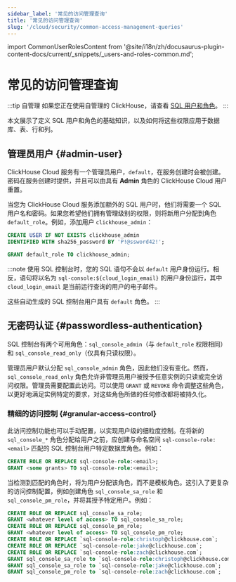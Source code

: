 ```yaml
---
sidebar_label: '常见的访问管理查询'
title: '常见的访问管理查询'
slug: '/cloud/security/common-access-management-queries'
---
```


import CommonUserRolesContent from '@site/i18n/zh/docusaurus-plugin-content-docs/current/_snippets/_users-and-roles-common.md';


# 常见的访问管理查询

:::tip 自管理
如果您正在使用自管理的 ClickHouse，请查看 [SQL 用户和角色](/guides/sre/user-management/index.md)。
:::

本文展示了定义 SQL 用户和角色的基础知识，以及如何将这些权限应用于数据库、表、行和列。

## 管理员用户 {#admin-user}

ClickHouse Cloud 服务有一个管理员用户，`default`，在服务创建时会被创建。密码在服务创建时提供，并且可以由具有 **Admin** 角色的 ClickHouse Cloud 用户重置。

当您为 ClickHouse Cloud 服务添加额外的 SQL 用户时，他们将需要一个 SQL 用户名和密码。如果您希望他们拥有管理级别的权限，则将新用户分配到角色 `default_role`。例如，添加用户 `clickhouse_admin`：

```sql
CREATE USER IF NOT EXISTS clickhouse_admin
IDENTIFIED WITH sha256_password BY 'P!@ssword42!';
```

```sql
GRANT default_role TO clickhouse_admin;
```

:::note
使用 SQL 控制台时，您的 SQL 语句不会以 `default` 用户身份运行。相反，语句将以名为 `sql-console:${cloud_login_email}` 的用户身份运行，其中 `cloud_login_email` 是当前运行查询的用户的电子邮件。

这些自动生成的 SQL 控制台用户具有 `default` 角色。
:::

## 无密码认证 {#passwordless-authentication}

SQL 控制台有两个可用角色：`sql_console_admin`（与 `default_role` 权限相同）和 `sql_console_read_only`（仅具有只读权限）。

管理员用户默认分配 `sql_console_admin` 角色，因此他们没有变化。然而，`sql_console_read_only` 角色允许非管理员用户被授予任意实例的只读或完全访问权限。管理员需要配置此访问。可以使用 `GRANT` 或 `REVOKE` 命令调整这些角色，以更好地满足实例特定的要求，对这些角色所做的任何修改都将被持久化。

### 精细的访问控制 {#granular-access-control}

此访问控制功能也可以手动配置，以实现用户级的细粒度控制。在将新的 `sql_console_*` 角色分配给用户之前，应创建与命名空间 `sql-console-role:<email>` 匹配的 SQL 控制台用户特定数据库角色。例如：

```sql
CREATE ROLE OR REPLACE sql-console-role:<email>;
GRANT <some grants> TO sql-console-role:<email>;
```

当检测到匹配的角色时，将为用户分配该角色，而不是模板角色。这引入了更复杂的访问控制配置，例如创建角色 `sql_console_sa_role` 和 `sql_console_pm_role`，并将其授予特定用户。例如：

```sql
CREATE ROLE OR REPLACE sql_console_sa_role;
GRANT <whatever level of access> TO sql_console_sa_role;
CREATE ROLE OR REPLACE sql_console_pm_role;
GRANT <whatever level of access> TO sql_console_pm_role;
CREATE ROLE OR REPLACE `sql-console-role:christoph@clickhouse.com`;
CREATE ROLE OR REPLACE `sql-console-role:jake@clickhouse.com`;
CREATE ROLE OR REPLACE `sql-console-role:zach@clickhouse.com`;
GRANT sql_console_sa_role to `sql-console-role:christoph@clickhouse.com`;
GRANT sql_console_sa_role to `sql-console-role:jake@clickhouse.com`;
GRANT sql_console_pm_role to `sql-console-role:zach@clickhouse.com`;
```

<CommonUserRolesContent />
